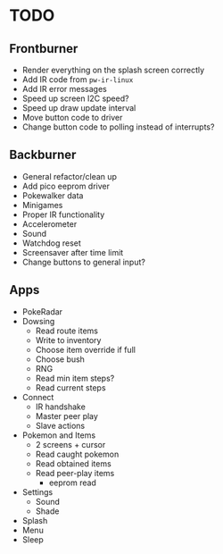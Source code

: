 # TODO

## Frontburner

- Render everything on the splash screen correctly
- Add IR code from `pw-ir-linux`
- Add IR error messages
- Speed up screen I2C speed?
- Speed up draw update interval
- Move button code to driver
- Change button code to polling instead of interrupts?

## Backburner

- General refactor/clean up
- Add pico eeprom driver
- Pokewalker data
- Minigames
- Proper IR functionality
- Accelerometer
- Sound
- Watchdog reset
- Screensaver after time limit
- Change buttons to general input?


## Apps

- PokeRadar
- Dowsing
    - Read route items
    - Write to inventory
    - Choose item override if full
    - Choose bush
    - RNG
    - Read min item steps?
    - Read current steps
- Connect
    - IR handshake
    - Master peer play
    - Slave actions
- Pokemon and Items
    - 2 screens + cursor
    - Read caught pokemon
    - Read obtained items
    - Read peer-play items
        - eeprom read
- Settings
    - Sound
    - Shade
- Splash
- Menu
- Sleep

